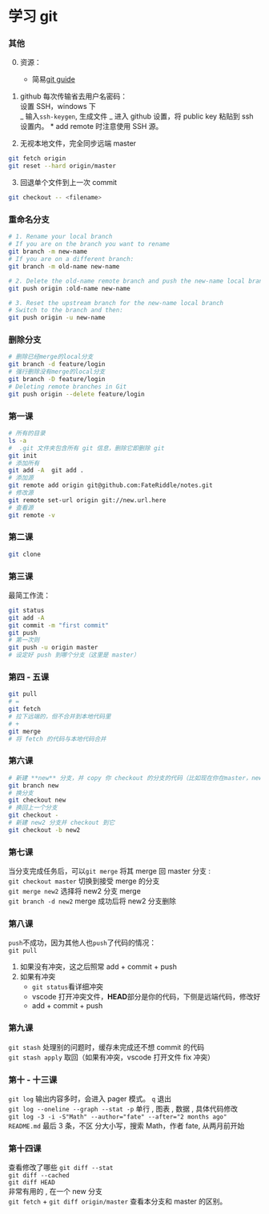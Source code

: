 # 学习 git

### 其他

0. 资源：

   * 简易[git guide](https://rogerdudler.github.io/git-guide/)

1. github 每次传输省去用户名密码：\
   设置 SSH，windows 下\
    _ 输入`ssh-keygen`, 生成文件 _ 进入 github 设置，将 public key 粘贴到 ssh 设置内。 \* add
   remote 时注意使用 SSH 源。

1. 无视本地文件，完全同步远端 master

```bash
git fetch origin
git reset --hard origin/master
```

3. 回退单个文件到上一次 commit

```bash
git checkout -- <filename>
```

### 重命名分支

```bash
# 1. Rename your local branch
# If you are on the branch you want to rename
git branch -m new-name
# If you are on a different branch:
git branch -m old-name new-name

# 2. Delete the old-name remote branch and push the new-name local branch
git push origin :old-name new-name

# 3. Reset the upstream branch for the new-name local branch
# Switch to the branch and then:
git push origin -u new-name
```

### 删除分支

```bash
# 删除已经merge的local分支
git branch -d feature/login
# 强行删除没有merge的local分支
git branch -D feature/login
# Deleting remote branches in Git
git push origin --delete feature/login
```

### 第一课

```bash
# 所有的目录
ls -a
#  .git 文件夹包含所有 git 信息，删除它即删除 git
git init
# 添加所有
git add -A  git add .
# 添加源
git remote add origin git@github.com:FateRiddle/notes.git
# 修改源
git remote set-url origin git://new.url.here
# 查看源
git remote -v
```

### 第二课

```bash
git clone
```

### 第三课

最简工作流：

```bash
git status
git add -A
git commit -m "first commit"
git push
# 第一次则
git push -u origin master
# 设定好 push 到哪个分支（这里是 master）
```

### 第四 - 五课

```bash
git pull
# =
git fetch
# 拉下远端的，但不合并到本地代码里
# +
git merge
# 将 fetch 的代码与本地代码合并
```

### 第六课

```bash
# 新建 **new** 分支，并 copy 你 checkout 的分支的代码（比如现在你在master，new 分支就 copy master）
git branch new
# 换分支
git checkout new
# 换回上一个分支
git checkout -
# 新建 new2 分支并 checkout 到它
git checkout -b new2
```

### 第七课

当分支完成任务后，可以`git merge` 将其 merge 回 master 分支 :\
`git checkout master` 切换到接受 merge 的分支\
`git merge new2` 选择将 new2 分支 merge\
`git branch -d new2` merge 成功后将 new2 分支删除

### 第八课

`push`不成功，因为其他人也`push`了代码的情况：\
`git pull`

1. 如果没有冲突，这之后照常 add + commit + push
2. 如果有冲突
   * `git status`看详细冲突
   * vscode 打开冲突文件，**HEAD**部分是你的代码，下侧是远端代码，修改好
   * add + commit + push

### 第九课

`git stash` 处理别的问题时，缓存未完成还不想 commit 的代码\
`git stash apply` 取回（如果有冲突，vscode 打开文件 fix 冲突）

### 第十 - 十三课

`git log` 输出内容多时，会进入 pager 模式。 `q` 退出\
`git log --oneline --graph --stat -p` 单行 , 图表 , 数据 , 具体代码修改\
`git log -3 -i -S"Math" --author="fate" --after="2 months ago" README.md` 最后 3 条，不区
分大小写，搜索 Math，作者 fate, 从两月前开始

### 第十四课

查看修改了哪些 `git diff --stat`\
`git diff --cached`\
`git diff HEAD`\
非常有用的 , 在一个 new 分支\
`git fetch` + `git diff origin/master` 查看本分支和 master 的区别。
